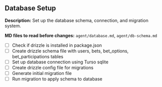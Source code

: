 ## Database Setup

**Description:** Set up the database schema, connection, and migration system.

**MD files to read before changes:** `agent/database.md`, `agent/db-schema.md`

- [ ] Check if drizzle is installed in package.json
- [ ] Create drizzle schema file with users, bets, bet_options, bet_participations tables
- [ ] Set up database connection using Turso sqlite
- [ ] Create drizzle config file for migrations
- [ ] Generate initial migration file
- [ ] Run migration to apply schema to database
